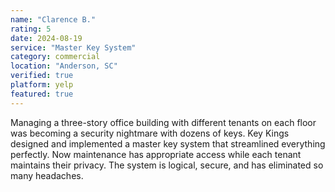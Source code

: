 ```yaml
---
name: "Clarence B."
rating: 5
date: 2024-08-19
service: "Master Key System"
category: commercial
location: "Anderson, SC"
verified: true
platform: yelp
featured: true
---
```


Managing a three-story office building with different tenants on each floor was becoming a security nightmare with dozens of keys. Key Kings designed and implemented a master key system that streamlined everything perfectly. Now maintenance has appropriate access while each tenant maintains their privacy. The system is logical, secure, and has eliminated so many headaches.
